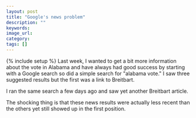```yaml
---
layout: post
title: "Google's news problem"
description: ""
keywords:
image_url:
category:
tags: []
---
```

{% include setup %}
Last week, I wanted to get a bit more information about the vote in Alabama and have always had good success by starting with a Google search so did a simple search for "alabama vote." I saw three suggested results but the first was a link to Breitbart.

I ran the same search a few days ago and saw yet another Breitbart article.

The shocking thing is that these news results were actually less recent than the others yet still showed up in the first position.
